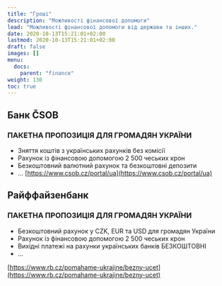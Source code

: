 ```yaml
---
title: "Гроші"
description: "Можливості фінансової допомоги"
lead: "Можливості фінансової допомоги від держави та інших."
date: 2020-10-13T15:21:01+02:00
lastmod: 2020-10-13T15:21:01+02:00
draft: false
images: []
menu:
  docs:
    parent: "finance"
weight: 130
toc: true
---
```

## Банк ČSOB
### ПАКЕТНА ПРОПОЗИЦІЯ ДЛЯ ГРОМАДЯН УКРАЇНИ


* Зняття коштів з українських рахунків  без комісії
* Рахунок із фінансовою допомогою 2 500 чеських крон
* Безкоштовний валютний рахунок та безкоштовні депозити
* ...
[https://www.csob.cz/portal/ua](https://www.csob.cz/portal/ua)

## Райффайзенбанк
### ПАКЕТНА ПРОПОЗИЦІЯ ДЛЯ ГРОМАДЯН УКРАЇНИ
* Безкоштовний рахунок у CZK, EUR та USD для громадян України
* Рахунок із фінансовою допомогою 2 500 чеських крон
* Вихідні платежі на рахунки українських банків БЕЗКОШТОВНІ
* ...

[https://www.rb.cz/pomahame-ukrajine/bezny-ucet](https://www.rb.cz/pomahame-ukrajine/bezny-ucet)
